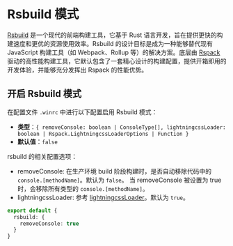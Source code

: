 # Rsbuild 模式 <Badge type="tip" text=">=0.9.4" />

[Rsbuild](https://rsbuild.dev/) 是一个现代的前端构建工具，它基于 Rust 语言开发，旨在提供更快的构建速度和更优的资源使用效率。Rsbuild 的设计目标是成为一种能够替代现有 JavaScript 构建工具（如 Webpack、Rollup 等）的解决方案。底层由 [Rspack](https://rspack.dev/) 驱动的高性能构建工具，它默认包含了一套精心设计的构建配置，提供开箱即用的开发体验，并能够充分发挥出 Rspack 的性能优势。

## 开启 Rsbuild 模式

在配置文件 `.winrc` 中进行以下配置启用 Rsbuild 模式：

- **类型**：`{ removeConsole: boolean | ConsoleType[], lightningcssLoader: boolean | Rspack.LightningcssLoaderOptions | Function }`
- **默认值**：`false`

rsbuild 的相关配置选项：

- removeConsole: 在生产环境 build 阶段构建时，是否自动移除代码中的 `console.[methodName]`。默认为 `false`。 当
  removeConsole 被设置为 true 时，会移除所有类型的 `console.[methodName]`。
- lightningcssLoader: 参考 [lightningcssLoader](https://rsbuild.dev/zh/config/tools/lightningcss-loader)。默认为 `true`。

```ts
export default {
  rsbuild: {
    removeConsole: true
  }
}
```
